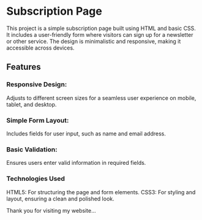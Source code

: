 # Subscription Page
This project is a simple subscription page built using HTML and basic CSS. It includes a user-friendly form where visitors can sign up for a newsletter or other service. The design is minimalistic and responsive, making it accessible across devices.

## Features

### Responsive Design:
Adjusts to different screen sizes for a seamless user experience on mobile, tablet, and desktop.
### Simple Form Layout: 
Includes fields for user input, such as name and email address.
### Basic Validation: 
Ensures users enter valid information in required fields.
### Technologies Used
HTML5: For structuring the page and form elements.
CSS3: For styling and layout, ensuring a clean and polished look.

Thank you for visiting my website...
